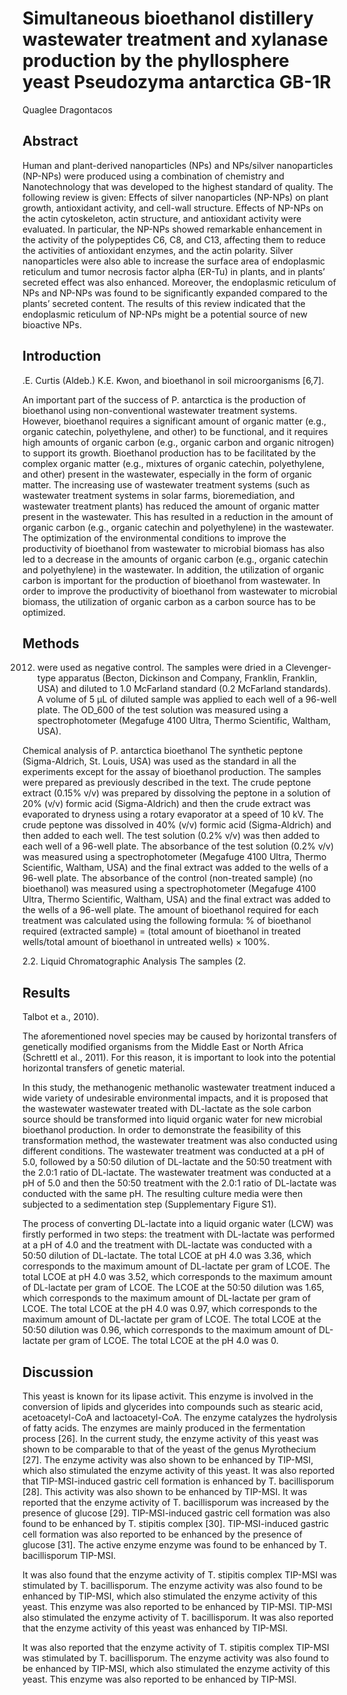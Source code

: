 # Simultaneous bioethanol distillery wastewater treatment and xylanase production by the phyllosphere yeast Pseudozyma antarctica GB-1R
Quaglee Dragontacos


## Abstract
Human and plant-derived nanoparticles (NPs) and NPs/silver nanoparticles (NP-NPs) were produced using a combination of chemistry and Nanotechnology that was developed to the highest standard of quality. The following review is given: Effects of silver nanoparticles (NP-NPs) on plant growth, antioxidant activity, and cell-wall structure. Effects of NP-NPs on the actin cytoskeleton, actin structure, and antioxidant activity were evaluated. In particular, the NP-NPs showed remarkable enhancement in the activity of the polypeptides C6, C8, and C13, affecting them to reduce the activities of antioxidant enzymes, and the actin polarity. Silver nanoparticles were also able to increase the surface area of endoplasmic reticulum and tumor necrosis factor alpha (ER-Tu) in plants, and in plants’ secreted effect was also enhanced. Moreover, the endoplasmic reticulum of NPs and NP-NPs was found to be significantly expanded compared to the plants’ secreted content. The results of this review indicated that the endoplasmic reticulum of NP-NPs might be a potential source of new bioactive NPs.


## Introduction
 .E. Curtis (Aldeb.) K.E. Kwon, and bioethanol in soil microorganisms [6,7].

An important part of the success of P. antarctica is the production of bioethanol using non-conventional wastewater treatment systems. However, bioethanol requires a significant amount of organic matter (e.g., organic catechin, polyethylene, and other) to be functional, and it requires high amounts of organic carbon (e.g., organic carbon and organic nitrogen) to support its growth. Bioethanol production has to be facilitated by the complex organic matter (e.g., mixtures of organic catechin, polyethylene, and other) present in the wastewater, especially in the form of organic matter. The increasing use of wastewater treatment systems (such as wastewater treatment systems in solar farms, bioremediation, and wastewater treatment plants) has reduced the amount of organic matter present in the wastewater. This has resulted in a reduction in the amount of organic carbon (e.g., organic catechin and polyethylene) in the wastewater. The optimization of the environmental conditions to improve the productivity of bioethanol from wastewater to microbial biomass has also led to a decrease in the amounts of organic carbon (e.g., organic catechin and polyethylene) in the wastewater. In addition, the utilization of organic carbon is important for the production of bioethanol from wastewater. In order to improve the productivity of bioethanol from wastewater to microbial biomass, the utilization of organic carbon as a carbon source has to be optimized.


## Methods
 2012) were used as negative control. The samples were dried in a Clevenger-type apparatus (Becton, Dickinson and Company, Franklin, Franklin, USA) and diluted to 1.0 McFarland standard (0.2 McFarland standards). A volume of 5 µL of diluted sample was applied to each well of a 96-well plate. The OD_600 of the test solution was measured using a spectrophotometer (Megafuge 4100 Ultra, Thermo Scientific, Waltham, USA).

Chemical analysis of P. antarctica bioethanol
The synthetic peptone (Sigma-Aldrich, St. Louis, USA) was used as the standard in all the experiments except for the assay of bioethanol production. The samples were prepared as previously described in the text. The crude peptone extract (0.15% v/v) was prepared by dissolving the peptone in a solution of 20% (v/v) formic acid (Sigma-Aldrich) and then the crude extract was evaporated to dryness using a rotary evaporator at a speed of 10 kV. The crude peptone was dissolved in 40% (v/v) formic acid (Sigma-Aldrich) and then added to each well. The test solution (0.2% v/v) was then added to each well of a 96-well plate. The absorbance of the test solution (0.2% v/v) was measured using a spectrophotometer (Megafuge 4100 Ultra, Thermo Scientific, Waltham, USA) and the final extract was added to the wells of a 96-well plate. The absorbance of the control (non-treated sample) (no bioethanol) was measured using a spectrophotometer (Megafuge 4100 Ultra, Thermo Scientific, Waltham, USA) and the final extract was added to the wells of a 96-well plate. The amount of bioethanol required for each treatment was calculated using the following formula: % of bioethanol required (extracted sample) = (total amount of bioethanol in treated wells/total amount of bioethanol in untreated wells) × 100%.

2.2. Liquid Chromatographic Analysis
The samples (2.


## Results
Talbot et a., 2010).

The aforementioned novel species may be caused by horizontal transfers of genetically modified organisms from the Middle East or North Africa (Schrettl et al., 2011). For this reason, it is important to look into the potential horizontal transfers of genetic material.

In this study, the methanogenic methanolic wastewater treatment induced a wide variety of undesirable environmental impacts, and it is proposed that the wastewater wastewater treated with DL-lactate as the sole carbon source should be transformed into liquid organic water for new microbial bioethanol production. In order to demonstrate the feasibility of this transformation method, the wastewater treatment was also conducted using different conditions. The wastewater treatment was conducted at a pH of 5.0, followed by a 50:50 dilution of DL-lactate and the 50:50 treatment with the 2.0:1 ratio of DL-lactate. The wastewater treatment was conducted at a pH of 5.0 and then the 50:50 treatment with the 2.0:1 ratio of DL-lactate was conducted with the same pH. The resulting culture media were then subjected to a sedimentation step (Supplementary Figure S1).

The process of converting DL-lactate into a liquid organic water (LCW) was firstly performed in two steps: the treatment with DL-lactate was performed at a pH of 4.0 and the treatment with DL-lactate was conducted with a 50:50 dilution of DL-lactate. The total LCOE at pH 4.0 was 3.36, which corresponds to the maximum amount of DL-lactate per gram of LCOE. The total LCOE at pH 4.0 was 3.52, which corresponds to the maximum amount of DL-lactate per gram of LCOE. The LCOE at the 50:50 dilution was 1.65, which corresponds to the maximum amount of DL-lactate per gram of LCOE. The total LCOE at the pH 4.0 was 0.97, which corresponds to the maximum amount of DL-lactate per gram of LCOE. The total LCOE at the 50:50 dilution was 0.96, which corresponds to the maximum amount of DL-lactate per gram of LCOE. The total LCOE at the pH 4.0 was 0.


## Discussion
This yeast is known for its lipase activit. This enzyme is involved in the conversion of lipids and glycerides into compounds such as stearic acid, acetoacetyl-CoA and lactoacetyl-CoA. The enzyme catalyzes the hydrolysis of fatty acids. The enzymes are mainly produced in the fermentation process [26]. In the current study, the enzyme activity of this yeast was shown to be comparable to that of the yeast of the genus Myrothecium [27]. The enzyme activity was also shown to be enhanced by TIP-MSI, which also stimulated the enzyme activity of this yeast. It was also reported that TIP-MSI-induced gastric cell formation is enhanced by T. bacillisporum [28]. This activity was also shown to be enhanced by TIP-MSI. It was reported that the enzyme activity of T. bacillisporum was increased by the presence of glucose [29]. TIP-MSI-induced gastric cell formation was also found to be enhanced by T. stipitis complex [30]. TIP-MSI-induced gastric cell formation was also reported to be enhanced by the presence of glucose [31]. The active enzyme enzyme was found to be enhanced by T. bacillisporum TIP-MSI.

It was also found that the enzyme activity of T. stipitis complex TIP-MSI was stimulated by T. bacillisporum. The enzyme activity was also found to be enhanced by TIP-MSI, which also stimulated the enzyme activity of this yeast. This enzyme was also reported to be enhanced by TIP-MSI. TIP-MSI also stimulated the enzyme activity of T. bacillisporum. It was also reported that the enzyme activity of this yeast was enhanced by TIP-MSI.

It was also reported that the enzyme activity of T. stipitis complex TIP-MSI was stimulated by T. bacillisporum. The enzyme activity was also found to be enhanced by TIP-MSI, which also stimulated the enzyme activity of this yeast. This enzyme was also reported to be enhanced by TIP-MSI.
